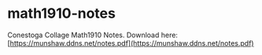 # math1910-notes

Conestoga Collage Math1910 Notes. Download here: [https://munshaw.ddns.net/notes.pdf](https://munshaw.ddns.net/notes.pdf)

